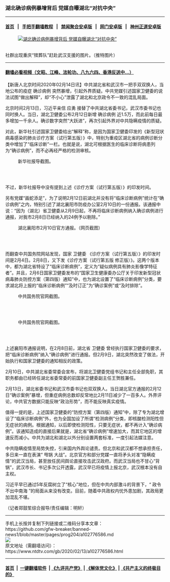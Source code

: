 ### 湖北确诊病例暴增背后 党媒自曝湖北“对抗中央”
------------------------

#### [首页](https://github.com/gfw-breaker/banned-news1/blob/master/README.md) &nbsp;&nbsp;|&nbsp;&nbsp; [手把手翻墙教程](https://github.com/gfw-breaker/guides/wiki) &nbsp;&nbsp;|&nbsp;&nbsp; [禁闻聚合安卓版](https://github.com/gfw-breaker/bn-android) &nbsp;&nbsp;|&nbsp;&nbsp; [网门安卓版](https://github.com/oGate2/oGate) &nbsp;&nbsp;|&nbsp;&nbsp; [神州正道安卓版](https://github.com/SzzdOgate/update) 



<div><div class="featured_image">
 <a href="https://i.ntdtv.com/assets/uploads/2020/02/EQj4VMgU4AIPcQl.jpg" target="_blank">
  <figure>
   <img alt="湖北确诊病例暴增背后 党媒自曝湖北“对抗中央”" src="https://i.ntdtv.com/assets/uploads/2020/02/EQj4VMgU4AIPcQl-800x450.jpg"/>
  </figure><br/>
 </a>
 <span class="caption">
  社群出现重庆“殡葬队”赶赴武汉支援的图片。（推特图片）
 </span>
</div>
</div><hr/>

#### [翻墙必看视频（文昭、江峰、法轮功、八九六四、香港反送中...）](https://github.com/gfw-breaker/banned-news1/blob/master/pages/link3.md)

<div><div class="post_content" itemprop="articleBody">
 <p>
  【新唐人北京时间2020年02月14日讯】中共湖北省和武汉市一把手双双换人，当地公布的疫症
  <ok href="https://www.ntdtv.com/gb/确诊病例.htm">
   确诊病例
  </ok>
  突然暴增，引起外界质疑。中共党媒引述国家卫健委的说法试图“做出解释”，却“不小心”泄露了湖北和北京政令不一致的混乱局面。
 </p>
 <p>
  北京时间2月13日，习近平亲信
  <ok href="https://www.ntdtv.com/gb/应勇.htm">
   应勇
  </ok>
  接替了中共湖北省委书记，武汉市委书记也同时换人。当日，湖北卫健委公布2月12日新增
  <ok href="https://www.ntdtv.com/gb/确诊病例.htm">
   确诊病例
  </ok>
  近1.5万，而此前每日最多增加一千余人。确诊数字突然“大跃进”，再次引起外界对中共隐瞒疫情的质疑。
 </p>
 <p>
  对此，新华社引述国家卫健委给出“解释”称，是因为国家卫健委印发的《新型冠状病毒感染的肺炎诊疗方案（试行第五版）》中，特别为重疫区湖北省的病例诊断分类中增加了“临床诊断”一栏。也就是说，湖北可根据医生的临床诊断将病患列为“确诊病例”，而不必再经严格的检测审核。
 </p>
 <figure class="wp-caption aligncenter" id="attachment_102776591" style="width: 600px">
  <img alt="" class="size-medium wp-image-102776591" src="https://i.ntdtv.com/assets/uploads/2020/02/1581559324294537-600x276.jpg">
   <br/><figcaption class="wp-caption-text">
    新华社报导截图。
   </figcaption><br/>
  </img>
 </figure><br/>
 <p>
  不过，新华社报导中没有提到上述《诊疗方案（试行第五版）》的印发时间。
 </p>
 <p>
  另有党媒“画蛇添足”，为了说明2月12日前湖北并没有将“临床诊断病例”统计在“确诊病例”之内，特别引述了湖北襄阳市防疫办公室2月10日的一份通报。该通报中说：“因为（湖北）省卫健委从2月9日起，不再将临床诊断病例纳入确诊病例进行通报，对我市2月8日已经纳入的24例予以剔除。”
 </p>
 <figure class="wp-caption aligncenter" id="attachment_102776594" style="width: 600px">
  <img alt="" class="size-medium wp-image-102776594" src="https://i.ntdtv.com/assets/uploads/2020/02/8ce9b18d3062MJHPcSDH-600x526.jpg">
   <br/><figcaption class="wp-caption-text">
    湖北襄阳市2月10日官方通报。（网页截图）
   </figcaption><br/>
  </img>
 </figure><br/>
 <p>
  而翻查中共国务院网站发现，国家
  <ok href="https://www.ntdtv.com/gb/卫健委.htm">
   卫健委
  </ok>
  《诊疗方案（试行第五版）》的印发时间是2月4日。2月8日，又下发《诊疗方案（试行第五版 修正版）》。这两个版本中，都为湖北省特设了“临床诊断病例”，定义为“疑似病例具有肺炎影像学特征者”。并且，2月6日国家卫健委发布的“国家卫生健康委办公厅关于印发新型冠状病毒肺炎防控方案（第四版）通知”中，也为湖北设置了“临床诊断病例”分类，要求湖北将上报的“临床诊断病例”“及时订正”为“确诊案例”或“及时排除”。
 </p>
 <figure class="wp-caption aligncenter" id="attachment_102776638" style="width: 748px">
  <img alt="" class="wp-image-102776638" src="https://i.ntdtv.com/assets/uploads/2020/02/b59fb3422ef5808264718d865c1f597f-600x255.jpg"/>
  <br/><figcaption class="wp-caption-text">
   中共国务院官网截图。
  </figcaption><br/>
 </figure><br/>
 <p>
 </p>
 <figure class="wp-caption aligncenter" id="attachment_102776595" style="width: 730px">
  <img alt="" class="wp-image-102776595" src="https://i.ntdtv.com/assets/uploads/2020/02/65d48b989c3f9b137e368dcdb6399655-600x255.jpg"/>
  <br/><figcaption class="wp-caption-text">
   中共国务院官网截图。
  </figcaption><br/>
 </figure><br/>
 <p>
  上述襄阳市通报说明，在2月8日前，湖北省
  <ok href="https://www.ntdtv.com/gb/卫健委.htm">
   卫健委
  </ok>
  曾经执行国家卫健委的要求，把“临床诊断病例”纳入“确诊病例”进行通报。但2月9日，湖北突然改变了做法，开始执行和国家卫健委的通知相反的政策。
 </p>
 <p>
  2月10日，中共湖北省委常委会宣布，将湖北卫健委党组书记和主任全部免职，其职务都由已经转任湖北省委常委的前国家卫健委副主任王贺胜兼任。
 </p>
 <p>
  2月13日，湖北省委书记和武汉市委书记也双双换人。当日湖北官方通报的2月12日“确诊案例”暴增，但重症病例总数却反常地比2月11日减少了一百多人。外界评论，中共官方数据只能反映“政治形势”，而不能反映真实疫情。
 </p>
 <p>
  值得一提的是，上述国家卫健委的“防控方案（第四版）通知”中，除了专为湖北增设了“临床诊断病例”外，也为全国加设了所谓“检测病例”分类，即核酸检测阳性但无症状的病例。根据通知，以后即使检测阳性，只要无症状，都不再计入“确诊病例”。该通知造成的直接后果就是，湖北省“确诊病例”增速加大，而其它地区的增速反而减小。中共为湖北和湖北以外分别设置两套标准，一度引起法媒注意。
 </p>
 <p>
  中共隐瞒疫情至局势失控，引来国内外舆论谴责。但北京和武汉都不想承担责任，多日来一直在表演“
  <ok href="https://www.ntdtv.com/gb/甩锅.htm">
   甩锅
  </ok>
  大战”。北京官方和部分党媒一直将矛头对准“隐瞒疫情”的武汉当局，甚至放任民间舆论直接攻击武汉政府。而武汉当局也不甘心“背锅”，武汉市长、书记多次公开透露，武汉早已将疫情上报北京，武汉根本没有自主权。
 </p>
 <p>
  习近平早已通过5年反腐树立了“核心”地位，但在中共内部激斗的背景下，“
  <ok href="https://www.ntdtv.com/gb/政令不出中南海.htm">
   政令不出中南海
  </ok>
  ”的局面从来没有改变。目前，随着中共政权内忧外患加剧，其政局更加混乱不堪。
 </p>
 <p>
  （记者郑鼓笙综合报导/责任编辑：明轩）
 </p>
 <div class="single_ad">
 </div>
</div>
</div>
<hr/>
手机上长按并复制下列链接或二维码分享本文章：<br/>
https://github.com/gfw-breaker/banned-news1/blob/master/pages/prog204/a102776586.md <br/>
<a href='https://github.com/gfw-breaker/banned-news1/blob/master/pages/prog204/a102776586.md'><img src='https://github.com/gfw-breaker/banned-news1/blob/master/pages/prog204/a102776586.md.png'/></a> <br/>
原文地址（需翻墙访问）：https://www.ntdtv.com/gb/2020/02/13/a102776586.html


------------------------
#### [首页](https://github.com/gfw-breaker/banned-news1/blob/master/README.md) &nbsp;|&nbsp; [一键翻墙软件](https://github.com/gfw-breaker/nogfw/blob/master/README.md) &nbsp;| [《九评共产党》](https://github.com/gfw-breaker/9ping.md/blob/master/README.md#九评之一评共产党是什么) | [《解体党文化》](https://github.com/gfw-breaker/jtdwh.md/blob/master/README.md) | [《共产主义的终极目的》](https://github.com/gfw-breaker/gczydzjmd.md/blob/master/README.md)


<img src='http://gfw-breaker.win/banned-news/pages/prog204/a102776586.md' width='0px' height='0px'/>